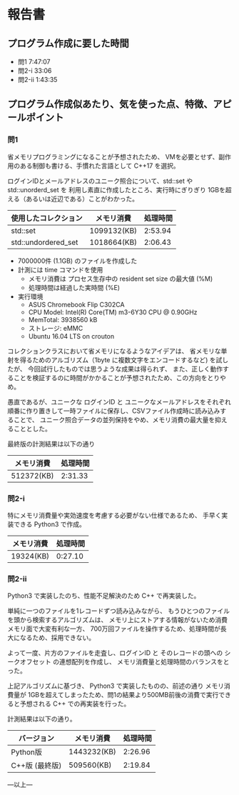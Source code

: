 # 報告書

## プログラム作成に要した時間

* 問1 7:47:07
* 問2-i  33:06
* 問2-ii 1:43:35


## プログラム作成似あたり、気を使った点、特徴、アピールポイント

### 問1

省メモリプログラミングになることが予想されたため、
VMを必要とせず、副作用のある制御も書ける、手慣れた言語として C++17 を選択。

ログインIDとメールアドレスのユニーク照合について、std::set や std::unorderd_set を
利用し素直に作成したところ、実行時にぎりぎり 1GBを超える（あるいは近辺である）ことがわかった。

| 使用したコレクション | メモリ消費 | 処理時間 |
|----------------------|------------|----------|
|std::set              | 1099132(KB)|  2:53.94 |
|std::undordered_set   | 1018664(KB)|  2:06.43 |


* 7000000件 (1.1GB) のファイルを作成した
* 計測には time コマンドを使用
  * メモリ消費は プロセス生存中の resident set size の最大値 (%M)
  * 処理時間は経過した実時間 (%E)
* 実行環境
  * ASUS Chromebook Flip C302CA
  * CPU Model: Intel(R) Core(TM) m3-6Y30 CPU @ 0.90GHz
  * MemTotal: 3938560 kB
  * ストレージ: eMMC
  * Ubuntu 16.04 LTS on crouton


コレクションクラスにおいて省メモリになるようなアイデアは、
省メモリな単射を得るためのアルゴリズム（1byte に複数文字をエンコードするなど) を試したが、
今回試行したものでは思うような成果は得られず、
また、正しく動作することを検証するのに時間がかかることが予想されたため、この方向をとりやめ。

愚直であるが、ユニークな ログインID と ユニークなメールアドレスをそれぞれ
順番に作り置きして一時ファイルに保存し、CSVファイル作成時に読み込みすることで、
ユニーク照合データの並列保持をやめ、メモリ消費の最大量を抑えることとした。

最終版の計測結果は以下の通り

| メモリ消費 | 処理時間 |
|------------|----------|
|  512372(KB)|  2:31.33 |


### 問2-i

特にメモリ消費量や実効速度を考慮する必要がない仕様であるため、
手早く実装できる Python3 で作成。

| メモリ消費 | 処理時間 |
|------------|----------|
|   19324(KB)|  0:27.10 |


### 問2-ii

Python3 で実装したのち、性能不足解決のため C++ で再実装した。

単純に一つのファイルを1レコードずつ読み込みながら、
もうひとつのファイルを頭から検索するアルゴリズムは、
メモリ上にストアする情報がないため消費メモリ面で大変有利な一方、
700万回ファイルを操作するため、処理時間が長大になるため、採用できない。

よって一度、片方のファイルを走査し、ログインID と そのレコードの頭への シークオフセット の連想配列を作成し、
メモリ消費量と処理時間のバランスをとった。

上記アルゴリズムに基づき、 Python3 で実装したものの、前述の通り
メモリ消費量が 1GBを超えてしまったため、問1の結果より500MB前後の消費で実行できると予想される
C++ での再実装を行った。

計測結果は以下の通り。


| バージョン     | メモリ消費 | 処理時間 |
|----------------|------------|----------|
| Python版       | 1443232(KB)|  2:26.96 |
| C++版 (最終版) |  509560(KB)|  2:19.84 |


―以上―

